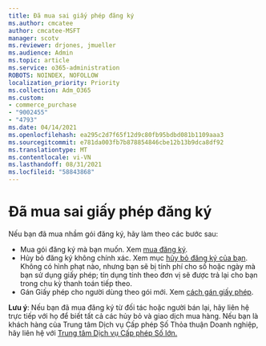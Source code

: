 ```yaml
---
title: Đã mua sai giấy phép đăng ký
ms.author: cmcatee
author: cmcatee-MSFT
manager: scotv
ms.reviewer: drjones, jmueller
ms.audience: Admin
ms.topic: article
ms.service: o365-administration
ROBOTS: NOINDEX, NOFOLLOW
localization_priority: Priority
ms.collection: Adm_O365
ms.custom:
- commerce_purchase
- "9002455"
- "4793"
ms.date: 04/14/2021
ms.openlocfilehash: ea295c2d7f65f12d9c80fb95bdbd081b1109aaa3
ms.sourcegitcommit: e781da003fb7b878854846cbe12b13b9dca8df92
ms.translationtype: MT
ms.contentlocale: vi-VN
ms.lasthandoff: 08/31/2021
ms.locfileid: "58843868"
---
```

# <a name="purchased-wrong-subscription-license"></a>Đã mua sai giấy phép đăng ký

Nếu bạn đã mua nhầm gói đăng ký, hãy làm theo các bước sau:

- Mua gói đăng ký mà bạn muốn. Xem [mua đăng ký](https://docs.microsoft.com/alchemyinsights/buy-a-subscription-to-office-365-for-business).
- Hủy bỏ đăng ký không chính xác. Xem mục [hủy bỏ đăng ký của bạn](https://docs.microsoft.com/alchemyinsights/canceling-your-office-365-subscription).
Không có hình phạt nào, nhưng bạn sẽ bị tính phí cho số hoặc ngày mà bạn sử dụng giấy phép; tín dụng tính theo đơn vị sẽ được trả lại cho bạn trong chu kỳ thanh toán tiếp theo.
- Gán Giấy phép cho người dùng theo gói mới. Xem [cách gán giấy phép](https://docs.microsoft.com/alchemyinsights/how-to-assign-a-license-to-a-user).

**Lưu ý**: Nếu bạn đã mua đăng ký từ đối tác hoặc người bán lại, hãy liên hệ trực tiếp với họ để biết tất cả các hủy bỏ và giao dịch mua hàng. Nếu bạn là khách hàng của Trung tâm Dịch vụ Cấp phép Số Thỏa thuận Doanh nghiệp, hãy liên hệ với [Trung tâm Dịch vụ Cấp phép Số lớn.](https://support.microsoft.com/help/4471406/how-to-contact-the-microsoft-volume-licensing-service-center)
